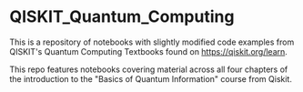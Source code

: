# QISKIT_Quantum_Computing
This is a repository of notebooks with slightly modified code examples from QISKIT's Quantum Computing Textbooks found on https://qiskit.org/learn.

This repo features notebooks covering material across all four chapters of the introduction to the "Basics of Quantum Information" course from Qiskit.
